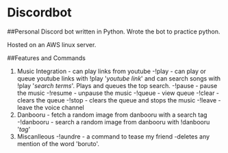 # Discordbot
##Personal Discord bot written in Python. Wrote the bot to practice python.

Hosted on an AWS linux server.

##Features and Commands

1. Music Integration - can play links from youtube
    -!play - can play or queue youtube links with !play '*youtube link*' and can search songs with !play '*search terms*'. Plays and queues the top search.
    -!pause - pause the music
    -!resume - unpause the music 
    -!queue - view queue
    -!clear - clears the queue 
    -!stop - clears the queue and stops the music
    -!leave - leave the voice channel
2. Danbooru - fetch a random image from danbooru with a search tag
    -!danbooru - search a random image from danbooru with !danbooru '*tag*'
3. Miscanlleous 
    -!aundre - a command to tease my friend
    -deletes any mention of the word 'boruto'.




